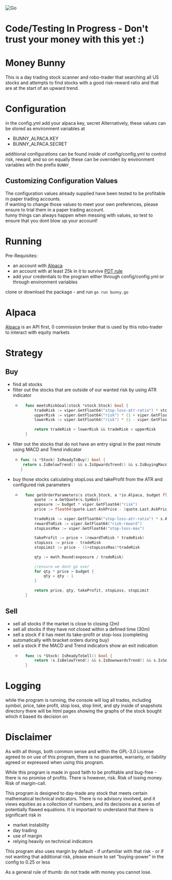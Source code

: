 ![Go](https://github.com/johnmillner/money-bunny/workflows/Go/badge.svg)


# Code/Testing In Progress - Don't trust your money with this yet :) 

# Money Bunny
This is a day trading stock scanner and robo-trader that searching all US stocks and attempts to find stocks with a 
good risk-reward ratio and that are at the start of an upward trend. 

# Configuration
in the config.yml add your alpaca key, secret
Alternatively, these values can be stored as environment variables at 
- BUNNY_ALPACA.KEY
- BUNNY_ALPACA.SECRET

additional configurations can be found inside of config/config.yml to control risk, reward, and so on
equally these can be overriden by environment variables with the prefix `BUNNY_`

## Customizing Configuration Values
The configuration values already supplied have been tested to be profitable in paper trading accounts. <br>
if wanting to change those values to meet your own preferences, please ensure to trial them in a paper trading account. <br>
funny things can always happen when messing with values, so test to ensure that you dont blow up your account!

# Running 
Pre-Requisites:
- an account with [Alpaca](https://alpaca.markets/)
- an account with at least 25k in it to survive [PDT rule](https://www.investopedia.com/terms/p/patterndaytrader.asp)
- add your credentials to the program either through config/config.yml or through environment variables

clone or download the package - and run `go run bunny.go`

# Alpaca
[Alpaca](https://alpaca.markets/) is an API first, 0 commission broker that is used by this robo-trader to interact with equity markets

# Strategy
## Buy
- find all stocks
- filter out the stocks that are outside of our wanted risk by using ATR indicator
    - ```go
        func meetsRiskGoal(stock *stock.Stock) bool {
        	tradeRisk := viper.GetFloat64("stop-loss-atr-ratio") * stock.Atr[len(stock.Atr)-1] / stock.Price.Peek()
        	upperRisk := viper.GetFloat64("risk") * (1 + viper.GetFloat64("exposure-tolerance"))
        	lowerRisk := viper.GetFloat64("risk") * (1 - viper.GetFloat64("exposure-tolerance"))
        
        	return tradeRisk > lowerRisk && tradeRisk < upperRisk
        }
        ```
- filter out the stocks that do not have an entry signal in the past minute using MACD and Trend indicator
    -  ```go
       func (s *Stock) IsReadyToBuy() bool {
       	return s.IsBelowTrend() && s.IsUpwardsTrend() && s.IsBuyingMacdCrossOver()
       }
        ``` 
- buy those stocks calculating stopLoss and takeProfit from the ATR and configured risk parameters
    - ```go
        func getOrderParameters(s stock.Stock, a *io.Alpaca, budget float64) (float64, float64, float64, float64, float64) {
        	quote := a.GetQuote(s.Symbol)
        	exposure := budget * viper.GetFloat64("risk")
        	price := float64(quote.Last.AskPrice - (quote.Last.AskPrice-quote.Last.BidPrice)/2)      
        	
        	tradeRisk := viper.GetFloat64("stop-loss-atr-ratio") * s.Atr[len(s.Atr)-1]
        	rewardToRisk := viper.GetFloat64("risk-reward")
        	stopLossMax := viper.GetFloat64("stop-loss-max")
        
        	takeProfit := price + (rewardToRisk * tradeRisk)
        	stopLoss := price - tradeRisk
        	stopLimit := price - (1+stopLossMax)*tradeRisk
        
        	qty := math.Round(exposure / tradeRisk)
        
        	//ensure we dont go over
        	for qty * price > budget {
        		qty = qty - 1
        	}
        
        	return price, qty, takeProfit, stopLoss, stopLimit
        }
        ```
 
## Sell
- sell all stocks if the market is close to closing (2m)
- sell all stocks if they have not closed within a defined time (30m)
- sell a stock if it has meet its take-profit or stop-loss (completing automatically with bracket orders during buy)
- sell a stock if the MACD and Trend indicators show an exit indication
    - ```go
        func (s *Stock) IsReadyToSell() bool {
            return !s.IsBelowTrend() && s.IsDownwardsTrend() && s.IsSellingMacdCrossUnder()
        }
        ```

# Logging
while the program is running, the console will log all trades, including symbol, price, take profit, stop loss, stop limit, and qty
inside of snapshots directory there will be html pages showing the graphs of the stock bought which it based its decision on

# Disclaimer
As with all things, both common sense and within the GPL-3.0 License agreed to on use of this program, 
there is no guarantee, warranty, or liability agreed or expressed when using this program. 

While this program is made in good faith to be profitable and bug-free - there is no promise of profits.
There is however, risk. Risk of losing money. Risk of margin-call. 

This program is designed to day-trade any stock that meets certain mathematical technical indicators. 
There is no advisory involved, and it views equities as a collection of numbers, 
and its decisions as a series of potentially flawed equations. 
It is important to understand that there is significant risk in 
- market instability
- day trading
- use of margin
- relying heavily on technical indicators

This program also uses margin by default - if unfamiliar with that risk - 
or if not wanting that additional risk, please ensure to set "buying-power" in the config to 0.25 or less 

As a general rule of thumb: do not trade with money you cannot lose.
